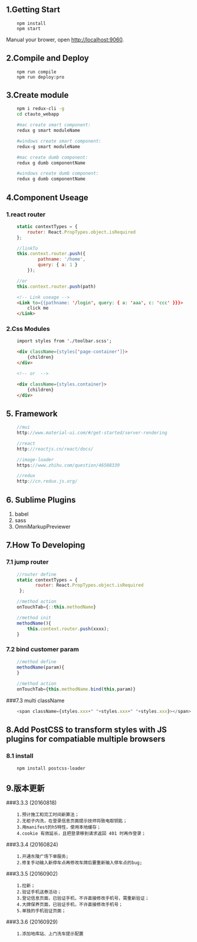 ## 1.Getting Start
```
    npm install
    npm start
```
Manual your brower, open [http://localhost:9060](http://localhost:9060).

## 2.Compile and Deploy
```
    npm run compile
    npm run deploy:pro
```

## 3.Create module
```bash
    npm i redux-cli -g
    cd ctauto_webapp

    #mac create smart component:
    redux g smart moduleName

    #windows create smart component:
    redux-g smart moduleName

    #mac create dumb component:
    redux g dumb componentName

    #windows create dumb component:
    redux g dumb componentName
```

## 4.Component Useage
### 1.react router

```js
    static contextTypes = {
        router: React.PropTypes.object.isRequired
    };

    //linkTo
    this.context.router.push({
            pathname: '/home',
            query: { a: 1 }
        });

    //or
    this.context.router.push(path)
```

```html
    <!-- Link useage -->
    <Link to={{pathname: '/login', query: { a: 'aaa', c: 'ccc' }}}>
        click me
    </Link>
```

### 2.Css Modules
```html   
	import styles from './toolbar.scss';

    <div className={styles['page-container']}>
        {children}
    </div>

    <!-- or  -->

    <div className={styles.container}>
        {children}
    </div>
```

## 5. Framework
```js
	//mui
	http://www.material-ui.com/#/get-started/server-rendering

	//react
	http://reactjs.cn/react/docs/

	//image-loader
	https://www.zhihu.com/question/46508339

	//redux
	http://cn.redux.js.org/
```

## 6. Sublime Plugins
1. babel
2. sass
3. OmniMarkupPreviewer

## 7.How To Developing
### 7.1 jump router
```js
	//router define
	static contextTypes = {
	       router: React.PropTypes.object.isRequired
	 };

	//method action
	onTouchTab={::this.methodName}

	//method init
	methodName(){    	
		this.context.router.push(xxxx);
	} 

```

### 7.2 bind customer param
```js
	//method define
	methodName(param){
	}
	
	//method action
	onTouchTab={this.methodName.bind(this,param)}
```

###7.3 multi className
```js
	<span className={styles.xxx+" "+styles.xxx+" "+styles.xxx}></span>
```
## 8.Add PostCSS to transform styles with JS plugins for compatiable multiple browsers
### 8.1 install
```bash
    npm install postcss-loader
```

## 9.版本更新
###3.3.3 (20160818)
        
        1.预计施工和完工时间新算法；
        2.无柜子内洗，在登录信息页面提示技师将致电取钥匙；
        3.用manifest的h5特性，使用本地缓存；
        4.cookie 有效延长，且把登录移到请求返回 401 时再作登录；
###3.3.4 (20160824)

        1.开通东陵广场下单服务;
        2.修复手动输入新停车点再修改车牌后要重新输入停车点的bug;

###3.3.5 (20160902)
        
        1.拉新；
        2.验证手机送券活动； 
        3.登记信息页面，已验证手机，不许直接修改手机号，需重新验证；
        4.大牌保养页面，已验证手机，不许直接修改手机号；
        5.单独的手机验证页面；

###3.3.6 (20160929)

        1.添加地库站、上门洗车提示配置

